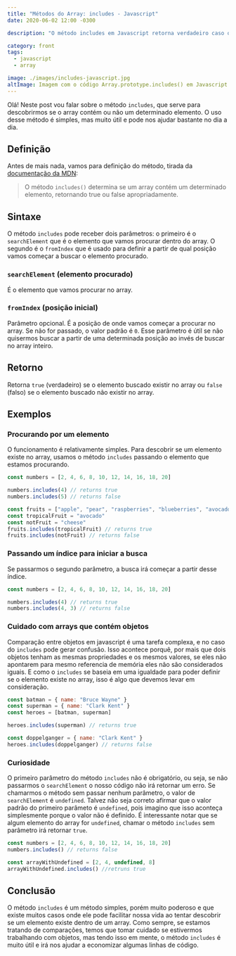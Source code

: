 ```yaml
---
title: "Métodos do Array: includes - Javascript"
date: 2020-06-02 12:00 -0300

description: "O método includes em Javascript retorna verdadeiro caso o array contenha o elemento procurado ou falso caso o array não contenha esse elemento."

category: front
tags:
  - javascript
  - array

image: ./images/includes-javascript.jpg
altImage: Imagem com o código Array.prototype.includes() em Javascript.
---
```


Olá! Neste post vou falar sobre o método `includes`, que serve para descobrirmos se o array contém ou não um determinado elemento. O uso desse método é simples, mas muito útil e pode nos ajudar bastante no dia a dia.

<!-- end_excerpt -->

## Definição

Antes de mais nada, vamos para definição do método, tirada da [documentação da MDN][doc-mdn]:

> O método `includes()` determina se um array contém um determinado elemento, retornando true ou false apropriadamente.

## Sintaxe

O método `includes` pode receber dois parâmetros: o primeiro é o `searchElement` que é o elemento que vamos procurar dentro do array. O segundo é o `fromIndex` que é usado para definir a partir de qual posição vamos começar a buscar o elemento procurado.

### `searchElement` (elemento procurado)

É o elemento que vamos procurar no array.

### `fromIndex` (posição inicial)

Parâmetro opcional. É a posição de onde vamos começar a procurar no array. Se não for passado, o valor padrão é `0`.
Esse parâmetro é útil se não quisermos buscar a partir de uma determinada posição ao invés de buscar no array inteiro.

## Retorno

Retorna `true` (verdadeiro) se o elemento buscado existir no array ou `false` (falso) se o elemento buscado não existir no array.

## Exemplos

### Procurando por um elemento

O funcionamento é relativamente simples. Para descobrir se um elemento existe no array, usamos o método `includes` passando o elemento que estamos procurando.

```javascript
const numbers = [2, 4, 6, 8, 10, 12, 14, 16, 18, 20]

numbers.includes(4) // returns true
numbers.includes(5) // returns false

const fruits = ["apple", "pear", "raspberries", "blueberries", "avocado"]
const tropicalFruit = "avocado"
const notFruit = "cheese"
fruits.includes(tropicalFruit) // returns true
fruits.includes(notFruit) // returns false
```

### Passando um índice para iniciar a busca

Se passarmos o segundo parâmetro, a busca irá começar a partir desse índice.

```javascript
const numbers = [2, 4, 6, 8, 10, 12, 14, 16, 18, 20]

numbers.includes(4) // returns true
numbers.includes(4, 3) // returns false
```

### Cuidado com arrays que contém objetos

Comparação entre objetos em javascript é uma tarefa complexa, e no caso do `includes` pode gerar confusão. Isso acontece porquê, por mais que dois objetos tenham as mesmas propriedades e os mesmos valores, se eles não apontarem para mesmo referencia de memória eles não são considerados iguais. E como o `includes` se baseia em uma igualdade para poder definir se o elemento existe no array, isso é algo que devemos levar em consideração.

```javascript
const batman = { name: "Bruce Wayne" }
const superman = { name: "Clark Kent" }
const heroes = [batman, superman]

heroes.includes(superman) // returns true

const doppelganger = { name: "Clark Kent" }
heroes.includes(doppelganger) // returns false
```

### Curiosidade

O primeiro parâmetro do método `includes` não é obrigatório, ou seja, se não passarmos o `searchElement` o nosso código não irá retornar um erro.
Se chamarmos o método sem passar nenhum parâmetro, o valor de `searchElement` é `undefined`.
Talvez não seja correto afirmar que o valor padrão do primeiro parâmeto é `undefined`, pois imagino que isso aconteça simplesmente porque o valor não é definido.
É interessante notar que se algum elemento do array for `undefined`, chamar o método `includes` sem parâmetro irá retornar `true`.

```javascript
const numbers = [2, 4, 6, 8, 10, 12, 14, 16, 18, 20]
numbers.includes() // returns false

const arrayWithUndefined = [2, 4, undefined, 8]
arrayWithUndefined.includes() //retruns true
```

## Conclusão

O método `includes` é um método simples, porém muito poderoso e que existe muitos casos onde ele pode facilitar nossa vida ao tentar descobrir se um elemento existe dentro de um array.
Como sempre, se estamos tratando de comparações, temos que tomar cuidado se estivermos trabalhando com objetos, mas tendo isso em mente, o método `includes` é muito útil e irá nos ajudar a economizar algumas linhas de código.

[doc-mdn]: https://developer.mozilla.org/pt-BR/docs/Web/JavaScript/Reference/Global_Objects/Array/contains
